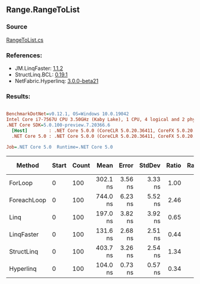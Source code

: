 ﻿## Range.RangeToList

### Source
[RangeToList.cs](../LinqBenchmarks/Range/RangeToList.cs)

### References:
- JM.LinqFaster: [1.1.2](https://www.nuget.org/packages/JM.LinqFaster/1.1.2)
- StructLinq.BCL: [0.19.1](https://www.nuget.org/packages/StructLinq.BCL/0.19.1)
- NetFabric.Hyperlinq: [3.0.0-beta21](https://www.nuget.org/packages/NetFabric.Hyperlinq/3.0.0-beta21)

### Results:
``` ini

BenchmarkDotNet=v0.12.1, OS=Windows 10.0.19042
Intel Core i7-7567U CPU 3.50GHz (Kaby Lake), 1 CPU, 4 logical and 2 physical cores
.NET Core SDK=5.0.100-preview.7.20366.6
  [Host]        : .NET Core 5.0.0 (CoreCLR 5.0.20.36411, CoreFX 5.0.20.36411), X64 RyuJIT
  .NET Core 5.0 : .NET Core 5.0.0 (CoreCLR 5.0.20.36411, CoreFX 5.0.20.36411), X64 RyuJIT

Job=.NET Core 5.0  Runtime=.NET Core 5.0  

```
|      Method | Start | Count |     Mean |   Error |  StdDev | Ratio | RatioSD | Code Size |  Gen 0 | Gen 1 | Gen 2 | Allocated | CacheMisses/Op | BranchMispredictions/Op |
|------------ |------ |------ |---------:|--------:|--------:|------:|--------:|----------:|-------:|------:|------:|----------:|---------------:|------------------------:|
|     ForLoop |     0 |   100 | 302.1 ns | 3.56 ns | 3.33 ns |  1.00 |    0.00 |     261 B | 0.5660 |     - |     - |    1184 B |              2 |                       0 |
| ForeachLoop |     0 |   100 | 744.0 ns | 6.23 ns | 5.52 ns |  2.46 |    0.03 |     572 B | 0.5922 |     - |     - |    1240 B |              4 |                       3 |
|        Linq |     0 |   100 | 197.0 ns | 3.82 ns | 3.92 ns |  0.65 |    0.02 |     370 B | 0.2370 |     - |     - |     496 B |              1 |                       1 |
|  LinqFaster |     0 |   100 | 131.6 ns | 2.68 ns | 2.51 ns |  0.44 |    0.01 |     693 B | 0.4206 |     - |     - |     880 B |              1 |                       1 |
|  StructLinq |     0 |   100 | 403.7 ns | 3.26 ns | 2.54 ns |  1.34 |    0.02 |    1271 B | 0.2294 |     - |     - |     480 B |              2 |                       0 |
|   Hyperlinq |     0 |   100 | 104.0 ns | 0.73 ns | 0.57 ns |  0.34 |    0.00 |     761 B | 0.2333 |     - |     - |     488 B |              1 |                       1 |
